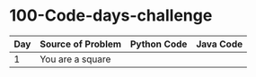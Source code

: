 # 100-Code-days-challenge

| Day| Source of Problem | Python Code | Java Code |
| -- | ----------------- | ----------- | --------- |
| 1  | You are a square  |             |           |
